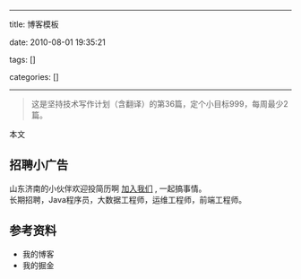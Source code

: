 
---

title: 博客模板

date: 2010-08-01 19:35:21

tags: []

categories: []

---

> 这是坚持技术写作计划（含翻译）的第36篇，定个小目标999，每周最少2篇。


本文

<!-- more -->

<a name="fb674066"></a>
## 招聘小广告

山东济南的小伙伴欢迎投简历啊 [加入我们](https://www.shunnengnet.com/index.php/Home/Contact/join.html) , 一起搞事情。<br />长期招聘，Java程序员，大数据工程师，运维工程师，前端工程师。

<a name="35808e79"></a>
## 参考资料

- 我的博客
- 我的掘金

